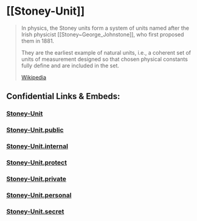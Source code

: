 
# [[Stoney-Unit]] 

> In physics, the Stoney units form a system of units 
> named after the Irish physicist [[Stoney~George_Johnstone]], 
> who first proposed them in 1881. 
> 
> They are the earliest example of natural units, 
> i.e., a coherent set of units of measurement designed 
> so that chosen physical constants fully define and are included in the set.
>
> [Wikipedia](https://en.wikipedia.org/wiki/Stoney%20units)


## Confidential Links & Embeds: 

### [Stoney-Unit](/_Standards/Unit/Stoney-Unit.md) 

### [Stoney-Unit.public](/_public/Unit/Stoney-Unit.public.md) 

### [Stoney-Unit.internal](/_internal/Unit/Stoney-Unit.internal.md) 

### [Stoney-Unit.protect](/_protect/Unit/Stoney-Unit.protect.md) 

### [Stoney-Unit.private](/_private/Unit/Stoney-Unit.private.md) 

### [Stoney-Unit.personal](/_personal/Unit/Stoney-Unit.personal.md) 

### [Stoney-Unit.secret](/_secret/Unit/Stoney-Unit.secret.md)

